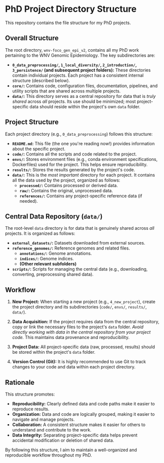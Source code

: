 # PhD Project Directory Structure

This repository contains the file structure for my PhD projects. 
## Overall Structure

The root directory, `wnv-foco_gen_epi_v2`, contains all my PhD work pertaining to the WNV Genomic Epidemiology.  The key subdirectories are:

*   **`0_data_preprocessing/`, `1_local_diversity/`, `2_introduction/`, `3_persistence/` (and subsequent project folders):**  These directories contain individual projects. Each project has a consistent internal structure (described below).
*   **`core/`:** Contains code, configuration files, documentation, pipelines, and utility scripts that are shared across multiple projects.
*   **`data/`:**  This directory serves as a central repository for data that is *truly shared* across *all* projects.  Its use should be minimized; most project-specific data should reside within the project's own `data` folder.

## Project Structure

Each project directory (e.g., `0_data_preprocessing`) follows this structure:

*   **`README.md`:** This file (the one you're reading now!) provides information about the specific project.
*   **`code/`:** Contains all the scripts and code related to the project.
*   **`envs/`:** Stores environment files (e.g., conda environment specifications, Dockerfiles) used for the project.  This helps ensure reproducibility.
*   **`results/`:** Stores the results generated by the project's code.
*   **`data/`:** This is the *most important* directory for each project. It contains all the data used by the project, organized as follows:
    *   **`processed/`:** Contains processed or derived data.
    *   **`raw/`:** Contains the original, unprocessed data.
    *   **`references/`:** Contains any project-specific reference data (if needed).

## Central Data Repository (`data/`)

The root-level `data` directory is for data that is genuinely shared across *all* projects.  It is organized as follows:

*   **`external_datasets/`:** Datasets downloaded from external sources.
*   **`reference_genomes/`:** Reference genomes and related files.
    *   **`annotations/`:** Genome annotations.
    *   **`indices/`:** Genome indices.
    *   **(Other relevant subfolders)**
*   **`scripts/`:** Scripts for managing the central data (e.g., downloading, converting, preprocessing shared data).

## Workflow

1.  **New Project:** When starting a new project (e.g., `4_new_project`), create the project directory and its subdirectories (`code/`, `envs/`, `results/`, `data/`).

2.  **Data Acquisition:**  If the project requires data from the central repository, copy or link the necessary files to the project's `data` folder. *Avoid directly working with data in the central repository from your project code.* This maintains data provenance and reproducibility.

3.  **Project Data:** All project-specific data (raw, processed, results) should be stored within the project's `data` folder.

4.  **Version Control (Git):**  It is highly recommended to use Git to track changes to your code and data within each project directory.

## Rationale

This structure promotes:

*   **Reproducibility:**  Clearly defined data and code paths make it easier to reproduce results.
*   **Organization:**  Data and code are logically grouped, making it easier to navigate and manage projects.
*   **Collaboration:**  A consistent structure makes it easier for others to understand and contribute to the work.
*   **Data Integrity:**  Separating project-specific data helps prevent accidental modification or deletion of shared data.

By following this structure, I aim to maintain a well-organized and reproducible workflow throughout my PhD.
